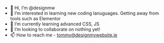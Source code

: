 - 👋 Hi, I’m @designmw
- 👀 I’m interested in learning new coding lanuguages. Getting away from tools such as Elementor
- 🌱 I’m currently learning advanced CSS, JS
- 💞️ I’m looking to collaborate on nothing yet!
- 📫 How to reach me - tommy@designmywebsite.ie

<!---
designmw/designmw is a ✨ special ✨ repository because its `README.md` (this file) appears on your GitHub profile.
You can click the Preview link to take a look at your changes.
--->
